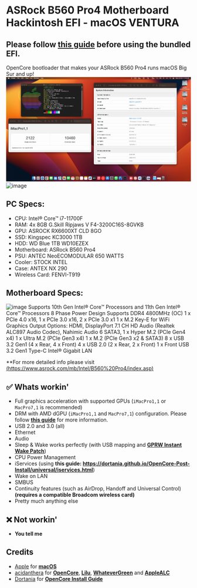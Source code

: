 # ASRock B560 Pro4 Motherboard Hackintosh EFI - macOS VENTURA
## Please follow [this guide](/Pre-install.md) before using the bundled EFI.
OpenCore bootloader that makes your ASRock B560 Pro4 runs macOS Big Sur and up!
![image](https://github.com/srzahmad/ROCKETLAKE-EFI-B560/blob/cbc842f586424910d9764382353b70c21e6a597f/Screenshot%202023-10-23%20at%2011.44.17%20AM.png)
![image](https://sstech.lk/wp-content/uploads/2022/12/ANTEC-NX290-Gaming-Computer-Case-4.png)
## PC Specs:
* CPU: Intel® Core™ i7-11700F
* RAM: 4x 8GB G.Skill Ripjaws V F4-3200C16S-8GVKB
* GPU: ASROCK RX6600XT CLD 8GO
* SSD: Kingspec KC3000 1TB
* HDD: WD Blue 1TB WD10EZEX
* Motherboard: ASRock B560 Pro4
* PSU: ANTEC NeoECOMODULAR 650 WATTS
* Cooler: STOCK INTEL
* Case: ANTEX NX 290
* Wireless Card: FENVI-T919

## Motherboard Specs:
![image](https://www.asrock.com/mb/photo/B560%20Pro4(L2).png)
Supports 10th Gen Intel® Core™ Processors and 11th Gen Intel® Core™ Processors
8 Phase Power Design
Supports DDR4 4800MHz (OC)
1 x PCIe 4.0 x16, 1 x PCIe 3.0 x16, 2 x PCIe 3.0 x1
1 x M.2 Key-E for WiFi
Graphics Output Options: HDMI, DisplayPort
7.1 CH HD Audio (Realtek ALC897 Audio Codec), Nahimic Audio
6 SATA3, 1 x Hyper M.2 (PCIe Gen4 x4)
1 x Ultra M.2 (PCIe Gen3 x4)
1 x M.2 (PCIe Gen3 x2 & SATA3)
8 x USB 3.2 Gen1 (4 x Rear, 4 x Front)
4 x USB 2.0 (2 x Rear, 2 x Front)
1 x Front USB 3.2 Gen1 Type-C
Intel® Gigabit LAN

**For more detailed info please visit [(https://www.asrock.com/mb/Intel/B560%20Pro4/index.asp)](https://www.asrock.com/mb/Intel/B560%20Pro4/index.asp)
## ✅ Whats workin'
* Full graphics acceleration with supported GPUs (`iMacPro1,1` or `MacPro7,1` is recommended)
* DRM with AMD dGPU (`iMacPro1,1` and `MacPro7,1`) configuration. Please follow [**this guide**](https://dortania.github.io/OpenCore-Post-Install/universal/drm.html) for more information.
* USB 2.0 and 3.0 (all)
* Ethernet
* Audio
* Sleep & Wake works perfectly (with USB mapping and [**GPRW Instant Wake Patch**](https://dortania.github.io/OpenCore-Post-Install/usb/misc/instant-wake.html))
* CPU Power Management
* iServices (using **this guide: https://dortania.github.io/OpenCore-Post-Install/universal/iservices.html**)
* Wake on LAN
* SMBUS
* Continuity features (such as AirDrop, Handoff and Universal Control) **(requires a compatible Broadcom wireless card)**
* Pretty much anything else
## ❌ Not workin'
* **You tell me**

## Credits
* [Apple](https://apple.com) for [**macOS**](https://apple.com/macos)
* [acidanthera](https://github.com/acidanthera) for [**OpenCore**](https://github.com/acidanthera/OpenCorePkg), [**Lilu**](https://github.com/acidanthera/Lilu), [**WhateverGreen**](https://github.com/acidanthera/WhateverGreen) and [**AppleALC**](https://github.com/acidanthera/AppleALC)
* [Dortania](https://dortania.github.io) for [**OpenCore Install Guide**](https://dortania.github.io/OpenCore-Install-Guide)
